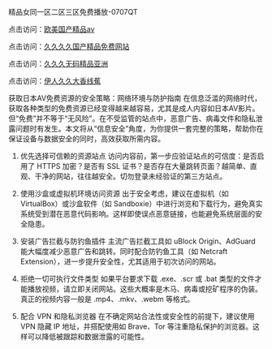 精品女同一区二区三区免费播放-0707QT

点击访问：<a href="https://bered.pages.dev/">欧美国产精品aⅴ</a>

点击访问：<a href="https://rtj-3zo.pages.dev/">久久久久国产精品免费网站</a>

点击访问：<a href="https://vassv.pages.dev/">久久久无码精品亚洲</a>

点击访问：<a href="https://gsd-agv.pages.dev/">伊人久久大香线蕉</a>



获取日本AV免费资源的安全策略：网络环境与防护指南
在信息泛滥的网络时代，获取各种类型的免费资源已经变得越来越容易，尤其是成人内容如日本AV影片。但“免费”并不等于“无风险”。在不受监管的站点中，恶意广告、病毒文件和隐私泄露问题时有发生。本文将从“信息安全”角度，为你提供一套完整的策略，帮助你在保证设备与数据安全的同时，高效获取所需内容。

1. 优先选择可信赖的资源站点
访问内容前，第一步应验证站点的可信度：是否启用了 HTTPS 加密？是否有 SSL 证书？是否存在大量跳转页面？越简单、直观、干净的网站，往往越安全。切勿登录未经验证的第三方站点。

2. 使用沙盒或虚拟机环境访问资源
出于安全考虑，建议在虚拟机（如 VirtualBox）或沙盒软件（如 Sandboxie）中进行浏览和下载行为，避免真实系统受到潜在恶意代码影响。这样即使误点恶意链接，也能避免系统层面的安全隐患。

3. 安装广告拦截与防钓鱼插件
主流广告拦截工具如 uBlock Origin、AdGuard 能大幅度减少恶意广告和跳转。同时配合防钓鱼工具（如 Netcraft Extension），进一步提升安全性，尤其适用于初次访问的网站。

4. 拒绝一切可执行文件类型
如果平台要求下载 .exe、.scr 或 .bat 类型的文件才能播放视频，请立即关闭网站。这些大概率是木马、病毒或挖矿程序的伪装。真正的视频内容一般是 .mp4、.mkv、.webm 等格式。

5. 配合 VPN 和隐私浏览器
在不确定网站合法性或安全性的前提下，建议使用 VPN 隐藏 IP 地址，并搭配使用如 Brave、Tor 等注重隐私保护的浏览器。这样可以降低被跟踪和数据泄露的可能性。


<span style="display:none;">[Canonical link]( https://github.com/ad070725/875240 ）</span>
